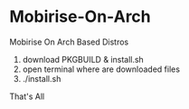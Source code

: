 # Mobirise-On-Arch
Mobirise On Arch Based Distros

1) download PKGBUILD & install.sh
2) open terminal where are downloaded files
3) ./install.sh

That's All
